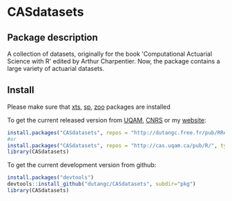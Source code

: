 <!-- README.md is generated from README.Rmd. Please edit that file -->
CASdatasets
======


Package description
-------------------

A collection of datasets, originally for the book 'Computational Actuarial Science with R' 
edited by Arthur Charpentier. Now, the package contains a large variety of actuarial datasets.


Install
-------

Please make sure that [xts](https://CRAN.R-project.org/package=xts), 
[sp](https://CRAN.R-project.org/package=sp), 
[zoo](https://CRAN.R-project.org/package=zoo) packages are installed

To get the current released version from [UQAM](http://cas.uqam.ca/),
[CNRS](http://dutangc.perso.math.cnrs.fr/RRepository/)
or my [website](http://dutangc.free.fr/pub/RRepos/web/CASdatasets-index.html):

``` r
install.packages("CASdatasets", repos = "http://dutangc.free.fr/pub/RRepos/", type="source")
#or 
install.packages("CASdatasets", repos = "http://cas.uqam.ca/pub/R/", type="source")
library(CASdatasets)
```

To get the current development version from github:

``` r
install.packages("devtools")
devtools::install_github("dutangc/CASdatasets", subdir="pkg")
library(CASdatasets)
```

